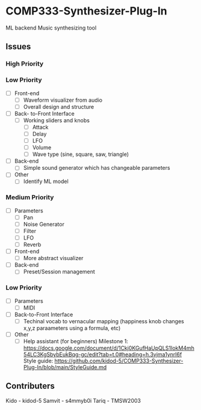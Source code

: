 # COMP333-Synthesizer-Plug-In
ML backend Music synthesizing tool 

## Issues

### High Priority

### Low Priority

- [ ] Front-end
  - [ ] Waveform visualizer from audio
  - [ ] Overall design and structure
- [ ] Back- to-Front Interface
  - [ ] Working sliders and knobs
    - [ ] Attack
    - [ ] Delay
    - [ ] LFO
    - [ ] Volume
    - [ ] Wave type (sine, square, saw, triangle)
- [ ] Back-end
  - [ ] Simple sound generator which has changeable parameters
- [ ] Other
  - [ ] Identify ML model

### Medium Priority

- [ ] Parameters
  - [ ] Pan
  - [ ] Noise Generator
  - [ ] Filter
  - [ ] LFO
  - [ ] Reverb
- [ ] Front-end
  - [ ] More abstract visualizer
- [ ] Back-end
  - [ ] Preset/Session management

### Low Priority
- [ ] Parameters
  - [ ] MIDI
- [ ] Back-to-Front Interface
  - [ ] Techinal vocab to vernacular mapping (happiness knob changes x,y,z paraameters using a formula, etc)
- [ ] Other
  - [ ] Help assistant (for beginners)
Milestone 1: https://docs.google.com/document/d/1Ckj0KGufHaUpQLS1IokM4mh54LC3KgSbybEukBqg-gc/edit?tab=t.0#heading=h.3vjma1ynrl6f
Style guide: https://github.com/kidod-5/COMP333-Synthesizer-Plug-In/blob/main/StyleGuide.md

## Contributers
Kido - kidod-5
Samvit - s4mmyb0i
Tariq - TMSW2003


